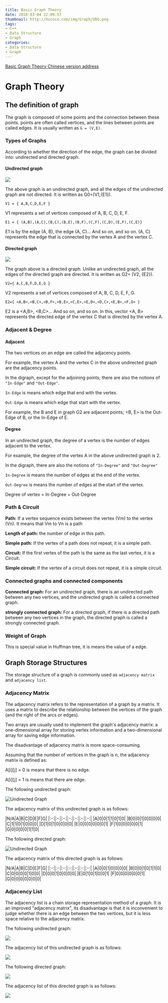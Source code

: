 ```yaml
---
title: Basic Graph Theory
date: 2018-03-04 22:09:57
thumbnail: http://hucoco.com/img/Graph/UDG.png
tags: 
- C++
- Data Structure
- Graph
categories:
- Data Structure
- Graph
---
```


[Basic Graph Theory Chinese version address](http://hucoco.coding.me/2016/11/14/Graph/Graph/)

# Graph Theory

## The definition of graph

The graph is composed of some points and the connection between these points. points are often called vertices, and the lines between points are called edges. It is usually written as `G = (V,E)`.

### Types of Graphs

According to whether the direction of the edge, the graph can be divided into: undirected and directed graph.

#### Undirected graph

![](http://hucoco.com/img/Graph/UDG.png)

<!--more-->

The above graph is an undirected graph, and all the edges of the undirected graph are not directed. It is written as G0=(V1,{E1}).

`V1 = { A,B,C,D,E,F }`

V1 represents a set of vertices composed of A, B, C, D, E, F.

`E1 = { (A,B),(A,C),(B,C),(B,E),(B,F),(C,F),(C,D),(E,F),(C,E)}`

E1 is by the edge (A, B), the edge (A, C)... And so on, and so on. (A, C) represents the edge that is connected by the vertex A and the vertex C.

#### Directed graph

![](http://hucoco.com/img/Graph/DG.png)

The graph above is a directed graph. Unlike an undirected graph, all the edges of the directed graph are directed. It is written as G2= (V2, {E2}).

`V2={ A,C,B,F,D,E,G }`

V2 represents a set of vertices composed of A, B, C, D, E, F, G.

`E2={ <A,B>,<B,C>,<B,F>,<B,E>,<C,E>,<E,D>,<D,C>,<E,B>,<F,G> }`

E2 is a <A,B>, <B,C>... And so on, and so on. In this, vector <A, B> represents the directed edge of the vertex C that is directed by the vertex A.

### Adjacent & Degree

#### Adjacent

The two vertices on an edge are called the adjacency points.

For example, the vertex A and the vertex C in the above undirected graph are the adjacency points.

In the digraph, except for the adjoining points; there are also the notions of `"In-Edge"` and `"Out-Edge"`.

`In-Edge` is means which edge that end with the vertex. 

`Out-Edge` is means which edge that start with the vertex.

For example, the B and E in graph G2 are adjacent points; <B, E> is the Out-Edge of B, or the In-Edge of E.

#### Degree

In an undirected graph, the degree of a vertex is the number of edges adjacent to the vertex.

For example, the degree of the vertex A in the above undirected graph is 2.

In the digraph, there are also the notions of `"In-Degree"` and `"Out-Degree"`

`In-Degree` is means the number of edges at the end of the vertex.

`Out-Degree` is means the number of edges at the start of the vertex.

Degree of vertex = In-Degree + Out-Degree

### Path & Circuit

**Path:** If a vertex sequence exists between the vertex (Vm) to the vertex (Vn). It means that Vm to Vn is a path

**Length of path:** the number of edge in this path.

**Simple path:** If the vertex of a path does not repeat, it is a simple path.

**Circuit:** If the first vertex of the path is the same as the last vertex, it is a Circuit.

**Simple circuit:** If the vertex of a circuit does not repeat, it is a simple circuit.

### Connected graphs and connected components

**Connected graph:** For an undirected graph, there is an undirected path between any two vertices, and the undirected graph is called a connected graph. 

**strongly connected graph:** For a directed graph, if there is a directed path between any two vertices in the graph, the directed graph is called a strongly connected graph.

### Weight of Graph

This is special value in Huffman tree, it is means the value of a edge.

## Graph Storage Structures

The storage structure of a graph is commonly used as `adjacency matrix` and `adjacency list`.

### Adjacency Matrix

The adjacency matrix refers to the representation of a graph by a matrix. It uses a matrix to describe the relationship between the vertices of the graph (and the right of the arcs or edges).

Two arrays are usually used to implement the graph's adjacency matrix: a one-dimensional array for storing vertex information and a two-dimensional array for saving edge information.

The disadvantage of adjacency matrix is more space-consuming.

Assuming that the number of vertices in the graph is n, the adjacency matrix is defined as:

A[i][j] = 0 is means that there is no edge.

A[i][j] = 1 is means that there are edge.

The following undirected graph:

![Undirected Graph](http://hucoco.com/img/Graph/UDG.png)

The adjacency matrix of this undirected graph is as follows:

|N/A|A|B|C|D|E|F|G|
|:-:|:-:|:-:|:-:|:-:|:-:|:-:|
|A|0|0|1|1|0|1|0|
|B|0|0|1|0|0|0|0|
|C|1|1|0|1|0|0|0|
|D|1|0|1|0|0|0|0|
|E|0|0|0|0|0|0|1|
|F|1|0|0|0|0|0|1|
|G|0|0|0|0|1|1|0|

The following directed graph:

![Undirected Graph](http://hucoco.com/img/Graph/DG.png)

The adjacency matrix of this directed graph is as follows:

|N/A|A|B|C|D|E|F|G|
|:-:|:-:|:-:|:-:|:-:|:-:|:-:|
|A|0|0|1|0|0|0|0|
|B|0|0|1|0|1|1|0|
|C|0|0|0|0|1|0|0|
|D|0|0|1|0|0|0|0|
|E|0|1|0|1|0|0|1|
|F|0|0|0|0|0|0|1|
|G|0|0|0|0|0|0|0|

### Adjacency List

The adjacency list is a chain storage representation method of a graph. It is an improved "adjacency matrix", its disadvantage is that it is inconvenient to judge whether there is an edge between the two vertices, but it is less space relative to the adjacency matrix.

The following undirected graph:

![](http://hucoco.com/img/Graph/UDG.png)

The adjacency list of this undirected graph is as follows:

![](http://hucoco.com/img/Graph/UDGL.png)

The following directed graph:

![](http://hucoco.com/img/Graph/DG.png)

The adjacency list of this directed graph is as follows:

![](http://hucoco.com/img/Graph/DGL.png)